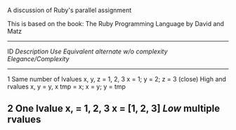 A discussion of Ruby's parallel assignment

This is based on the book: The Ruby Programming Language by David and Matz

--------------------------------------------------------------------------------------------------------------------------
ID   *Description*            *Use*                      *Equivalent alternate w/o complexity*  *Elegance/Complexity*
--- ----------------------- ---------------------------- -------------------------------------- ---------------------------
1   Same number of lvalues   x, y, z = 1, 2, 3            x = 1; y = 2; z = 3 (close)             High
    and rvalues              x, y = y, x                  tmp = x; x = y; y = tmp

2   One lvalue               x, = 1, 2, 3                 x = [1, 2, 3]                           *Low*
    multiple rvalues                                       
--------------------------------------------------------------------------------------------------------------------------
